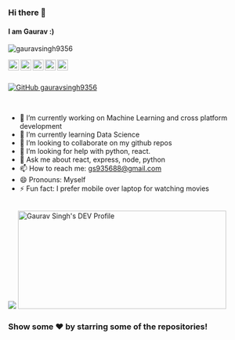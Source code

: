 ### Hi there 👋
#### I am Gaurav :)

<p align="left"> <img src="https://komarev.com/ghpvc/?username=gauravsingh9356&label=Views&color=blue&style=plastic" alt="gauravsingh9356" /> </p>

<a href="https://twitter.com/GauravS36826604">
  <img align="left" alt="Gaurav's Twitter" width="22px" src="https://cdn.jsdelivr.net/npm/simple-icons@v3/icons/twitter.svg" />
</a>
<a href="https://linkedin.com/in/gaurav-singh-154348191/">
  <img align="left" alt="Gaurav's Linkdein" width="22px" src="https://cdn.jsdelivr.net/npm/simple-icons@v3/icons/linkedin.svg" />
</a>
<a href="https://github.com/gauravsingh9356">
  <img align="left" alt="Gaurav's Github" width="22px" src="https://cdn.jsdelivr.net/npm/simple-icons@v3/icons/github.svg" />
</a>

<a href="https://instagram.com/gauravsingh9356/">
  <img align="left" alt="Gaurav's Instagram" width="22px" src="https://cdn.jsdelivr.net/npm/simple-icons@v3/icons/instagram.svg" />
</a>
<a href="https://www.facebook.com/profile.php?id=100044465438895">
  <img align="left" alt="Gaurav's Facebook" width="22px" src="https://cdn.jsdelivr.net/npm/simple-icons@v3/icons/facebook.svg" />
</a>

<br/>
<br/>






[![GitHub gauravsingh9356](https://img.shields.io/github/followers/gauravsingh9356?label=follow&style=social)](https://github.com/gauravsingh9356)


<br/>





- 🔭 I’m currently working on Machine Learning and cross platform development
- 🌱 I’m currently learning Data Science
- 👯 I’m looking to collaborate on my github repos
- 🤔 I’m looking for help with python, react.
- 💬 Ask me about react, express, node, python
- 📫 How to reach me: gs935688@gmail.com
- 😄 Pronouns: Myself
- ⚡ Fun fact: I prefer mobile over laptop for watching movies

<br/>

<img src='https://github-readme-stats.vercel.app/api?username=gauravsingh9356&&show_icons=true&title_color=ffffff&icon_color=55E897&text_color=5EACE1&bg_color=151515'/>
<a href="https://dev.to/gauravsingh9356">
  <img src="https://d2fltix0v2e0sb.cloudfront.net/dev-badge.svg" alt="Gaurav Singh's DEV Profile" height="200" width="425">
</a>

### Show some ❤️ by starring some of the repositories!
